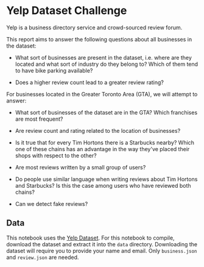 # Yelp Dataset Challenge

Yelp is a business directory service and crowd-sourced review forum.

This report aims to answer the following questions about all businesses in the dataset:

- What sort of businesses are present in the dataset, i.e. where are they located and what sort of industry do they belong to? Which of them tend to have bike parking available?

- Does a higher review count lead to a greater review rating?

For businesses located in the Greater Toronto Area (GTA), we will attempt to answer:

- What sort of businesses of the dataset are in the GTA? Which franchises are most frequent?

- Are review count and rating related to the location of businesses?

- Is it true that for every Tim Hortons there is a Starbucks nearby? Which one of these chains has an advantage in the way they've placed their shops with respect to the other?

- Are most reviews written by a small group of users?

- Do people use similar language when writing reviews about Tim Hortons and Starbucks? Is this the case among users who have reviewed both chains?

- Can we detect fake reviews?

## Data

This notebook uses the [Yelp Dataset](https://www.yelp.com/dataset/challenge). For this notebook to compile, download the dataset and extract it into the `data` directory. Downloading the dataset will require you to provide your name and email. Only `business.json` and `review.json` are needed.
